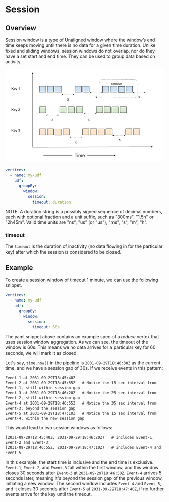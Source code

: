 # Session

## Overview

Session window is a type of Unaligned window where the window’s end time keeps moving until there is no data for a 
given time duration. Unlike fixed and sliding windows, session windows do not overlap, nor do they have a set start
and end time. They can be used to group data based on activity.

![plot](../../../../assets/session.png)

```yaml
vertices:
  - name: my-udf
    udf:
      groupBy:
        window:
          session:
            timeout: duration
```

NOTE: A duration string is a possibly signed sequence of decimal numbers, each with optional fraction
and a unit suffix, such as "300ms", "1.5h" or "2h45m". Valid time units are "ns", "us" (or "µs"), "ms", "s", "m", "h".

### timeout

The `timeout` is the duration of inactivity (no data flowing in for the particular key) after which the session is
considered to be closed.

## Example

To create a session window of timeout 1 minute, we can use the following snippet.

```yaml
vertices:
  - name: my-udf
    udf:
      groupBy:
        window:
          session:
            timeout: 60s
```

The yaml snippet above contains an example spec of a _reduce_ vertex that uses session window aggregation. As we can see,
the timeout of the window is 60s. This means we no data arrives for a particular key for 60 seconds, we will mark
it as closed.

Let's say, `time.now()` in the pipeline is `2031-09-29T18:46:30Z` as the current time, and we have a session gap of 30s.
If we receive events in this pattern:

```text
Event-1 at 2031-09-29T18:45:40Z
Event-2 at 2031-09-29T18:45:55Z   # Notice the 15 sec interval from Event-1, still within session gap
Event-3 at 2031-09-29T18:46:20Z   # Notice the 25 sec interval from Event-2, still within session gap
Event-4 at 2031-09-29T18:46:55Z   # Notice the 35 sec interval from Event-3, beyond the session gap
Event-5 at 2031-09-29T18:47:10Z   # Notice the 15 sec interval from Event-4, within the new session gap
```

This would lead to two session windows as follows:

```text
[2031-09-29T18:45:40Z, 2031-09-29T18:46:20Z)   # includes Event-1, Event-2 and Event-3
[2031-09-29T18:46:55Z, 2031-09-29T18:47:10Z)   # includes Event-4 and Event-5
```

In this example, the start time is inclusive and the end time is exclusive. `Event-1`, `Event-2`, and `Event-3` fall within 
the first window, and this window closes 30 seconds after `Event-3` at `2031-09-29T18:46:50Z`. `Event-4` arrives 5 seconds 
later, meaning it's beyond the session gap of the previous window, initiating a new window. The second window includes 
`Event-4` and `Event-5`, and it closes 30 seconds after `Event-5` at `2031-09-29T18:47:40Z`, if no further events arrive
for the key until the timeout.





